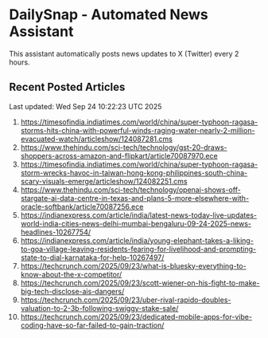 # DailySnap - Automated News Assistant

This assistant automatically posts news updates to X (Twitter) every 2 hours.

## Recent Posted Articles

Last updated: Wed Sep 24 10:22:23 UTC 2025

1. https://timesofindia.indiatimes.com/world/china/super-typhoon-ragasa-storms-hits-china-with-powerful-winds-raging-water-nearly-2-million-evacuated-watch/articleshow/124087281.cms
2. https://www.thehindu.com/sci-tech/technology/gst-20-draws-shoppers-across-amazon-and-flipkart/article70087970.ece
3. https://timesofindia.indiatimes.com/world/china/super-typhoon-ragasa-storm-wrecks-havoc-in-taiwan-hong-kong-philippines-south-china-scary-visuals-emerge/articleshow/124082251.cms
4. https://www.thehindu.com/sci-tech/technology/openai-shows-off-stargate-ai-data-centre-in-texas-and-plans-5-more-elsewhere-with-oracle-softbank/article70087256.ece
5. https://indianexpress.com/article/india/latest-news-today-live-updates-world-india-cities-news-delhi-mumbai-bengaluru-09-24-2025-news-headlines-10267754/
6. https://indianexpress.com/article/india/young-elephant-takes-a-liking-to-goa-village-leaving-residents-fearing-for-livelihood-and-prompting-state-to-dial-karnataka-for-help-10267497/
7. https://techcrunch.com/2025/09/23/what-is-bluesky-everything-to-know-about-the-x-competitor/
8. https://techcrunch.com/2025/09/23/scott-wiener-on-his-fight-to-make-big-tech-disclose-ais-dangers/
9. https://techcrunch.com/2025/09/23/uber-rival-rapido-doubles-valuation-to-2-3b-following-swiggy-stake-sale/
10. https://techcrunch.com/2025/09/23/dedicated-mobile-apps-for-vibe-coding-have-so-far-failed-to-gain-traction/
